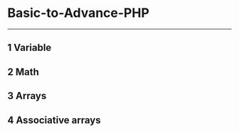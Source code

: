 # Basic-to-Advance-PHP
-----------------------
1 Variable
----------
2 Math
--------
3 Arrays
---------
4 Associative arrays
-----------------------
